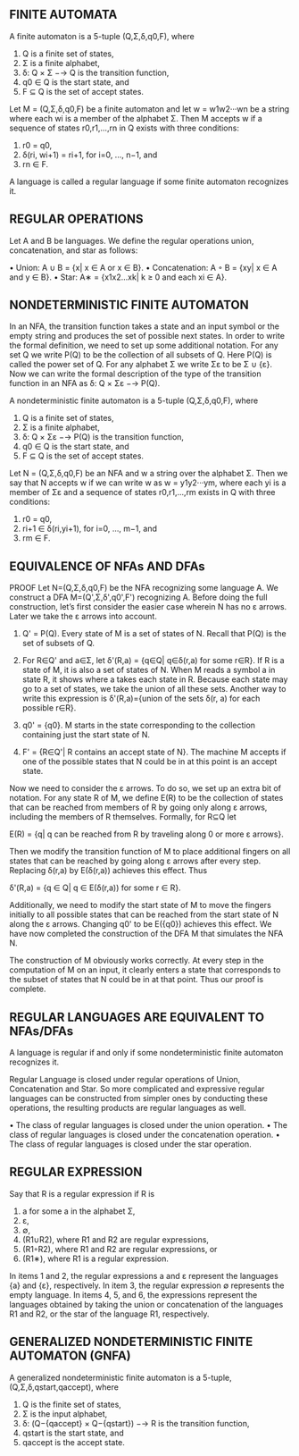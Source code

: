 FINITE AUTOMATA
---------------

A finite automaton is a 5-tuple (Q,Σ,δ,q0,F), where

1. Q is a finite set of states,
2. Σ is a finite alphabet,
3. δ: Q × Σ −→ Q is the transition function,
4. q0 ∈ Q is the start state, and
5. F ⊆ Q is the set of accept states.

Let M = (Q,Σ,δ,q0,F) be a finite automaton and let w = w1w2···wn be a
string where each wi is a member of the alphabet Σ. Then M accepts w
if a sequence of states r0,r1,...,rn in Q exists with three
conditions:

1. r0 = q0,
2. δ(ri, wi+1) = ri+1, for i=0, ..., n−1, and
3. rn ∈ F.

A language is called a regular language if some finite automaton
recognizes it.


REGULAR OPERATIONS
------------------

Let A and B be languages. We define the regular operations union,
concatenation, and star as follows:

• Union: A ∪ B = {x| x ∈ A or x ∈ B}.
• Concatenation: A ◦ B = {xy| x ∈ A and y ∈ B}.
• Star: A∗ = {x1x2...xk| k ≥ 0 and each xi ∈ A}.


NONDETERMINISTIC FINITE AUTOMATON
---------------------------------

In an NFA, the transition function takes a state and an input symbol
or the empty string and produces the set of possible next states. In
order to write the formal definition, we need to set up some
additional notation. For any set Q we write P(Q) to be the collection
of all subsets of Q. Here P(Q) is called the power set of Q. For any
alphabet Σ we write Σε to be Σ ∪ {ε}. Now we can write the formal
description of the type of the transition function in an NFA as
δ: Q × Σε −→ P(Q).

A nondeterministic finite automaton is a 5-tuple (Q,Σ,δ,q0,F), where

1. Q is a finite set of states,
2. Σ is a finite alphabet,
3. δ: Q × Σε −→ P(Q) is the transition function,
4. q0 ∈ Q is the start state, and
5. F ⊆ Q is the set of accept states.

Let N = (Q,Σ,δ,q0,F) be an NFA and w a string over the alphabet
Σ. Then we say that N accepts w if we can write w as w = y1y2···ym,
where each yi is a member of Σε and a sequence of states r0,r1,...,rm
exists in Q with three conditions:

1. r0 = q0,
2. ri+1 ∈ δ(ri,yi+1), for i=0, ..., m−1, and
3. rm ∈ F.


EQUIVALENCE OF NFAs AND DFAs
----------------------------

PROOF Let N=(Q,Σ,δ,q0,F) be the NFA recognizing some language A. We
construct a DFA M=(Q',Σ,δ',q0',F') recognizing A. Before doing the
full construction, let’s first consider the easier case wherein N has
no ε arrows. Later we take the ε arrows into account.

1. Q' = P(Q).
   Every state of M is a set of states of N. Recall that P(Q) is the
   set of subsets of Q.

2. For R∈Q' and a∈Σ, let δ'(R,a) = {q∈Q| q∈δ(r,a) for some r∈R}. If R
   is a state of M, it is also a set of states of N. When M reads a
   symbol a in state R, it shows where a takes each state in
   R. Because each state may go to a set of states, we take the union
   of all these sets. Another way to write this expression is
   δ'(R,a)={union of the sets δ(r, a) for each possible r∈R}.

3. q0' = {q0}.
   M starts in the state corresponding to the collection containing
   just the start state of N.

4. F' = {R∈Q'| R contains an accept state of N}. The machine M accepts
   if one of the possible states that N could be in at this point is
   an accept state.

Now we need to consider the ε arrows. To do so, we set up an extra bit
of notation. For any state R of M, we define E(R) to be the collection
of states that can be reached from members of R by going only along ε
arrows, including the members of R themselves. Formally, for R⊆Q let

  E(R) = {q| q can be reached from R by traveling along 0 or more ε arrows}.

Then we modify the transition function of M to place additional
fingers on all states that can be reached by going along ε arrows
after every step. Replacing δ(r,a) by E(δ(r,a)) achieves this
effect. Thus

  δ'(R,a) = {q ∈ Q| q ∈ E(δ(r,a)) for some r ∈ R}.

Additionally, we need to modify the start state of M to move the
fingers initially to all possible states that can be reached from the
start state of N along the ε arrows. Changing q0' to be E({q0})
achieves this effect. We have now completed the construction of the
DFA M that simulates the NFA N.

The construction of M obviously works correctly. At every step in the
computation of M on an input, it clearly enters a state that
corresponds to the subset of states that N could be in at that
point. Thus our proof is complete.


REGULAR LANGUAGES ARE EQUIVALENT TO NFAs/DFAs
---------------------------------------------

A language is regular if and only if some nondeterministic finite
automaton recognizes it.

Regular Language is closed under regular operations of Union,
Concatenation and Star. So more complicated and expressive regular
languages can be constructed from simpler ones by conducting these
operations, the resulting products are regular languages as well.

• The class of regular languages is closed under the union operation.
• The class of regular languages is closed under the concatenation operation.
• The class of regular languages is closed under the star operation.


REGULAR EXPRESSION
------------------

Say that R is a regular expression if R is

1. a for some a in the alphabet Σ,
2. ε,
3. ∅,
4. (R1∪R2), where R1 and R2 are regular expressions,
5. (R1◦R2), where R1 and R2 are regular expressions, or
6. (R1∗), where R1 is a regular expression.

In items 1 and 2, the regular expressions a and ε represent the
languages {a} and {ε}, respectively. In item 3, the regular expression
∅ represents the empty language. In items 4, 5, and 6, the expressions
represent the languages obtained by taking the union or concatenation
of the languages R1 and R2, or the star of the language R1,
respectively.


GENERALIZED NONDETERMINISTIC FINITE AUTOMATON (GNFA)
----------------------------------------------------

A generalized nondeterministic finite automaton is a 5-tuple,
(Q,Σ,δ,qstart,qaccept), where

1. Q is the finite set of states,
2. Σ is the input alphabet,
3. δ: (Q−{qaccept} × Q−{qstart}) −→ R is the transition function,
4. qstart is the start state, and
5. qaccept is the accept state.
